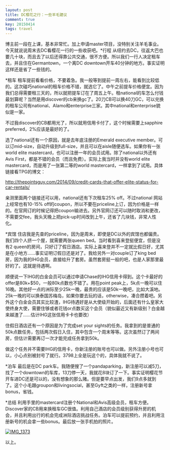 ```yaml
---
layout: post
title: DC樱花之行：一些羊毛建议
comment: true
key: 20150414
tags: travel
---
```


博主前一段在上课，基本非常忙。加上申请master项目，没特别关注羊毛事业。今天就说说周末去DC看樱花一行的一些收获吧。*行程
从纽约去DC，往返大巴也要几十块，而且去了以后还得靠公共交通，很不方便。所以我们一行人决定租车去，并且住在Germantown，一个离DC downtown开车40分钟的地方。事实证明这样还是省了一些钱的。

*租车
租车提前看看价格，不要着急。我一般等到提前一周左右，能看到比较低的。这次碰巧national的租车价格不错，就选它了。中午之前提车价格便宜。因为我们总得需要租三天的，所以就把提车订在了周五上午。租national的车怎么付钱最划算呢？当然是用discover的cb来换gc了。20刀CB可以换40刀GC，可以兑换的租车公司有national、Alamo和enterprise三家。其中national和enterprise貌似是一家。

不过我discover的CB都用光了，所以就用信用卡付了，这个时候需要上sapphire preferred，2%应该是最好的了。

选了national还有一个原因，就是去年底注册的Emerald executive member。可以订mid-size，自动升级到full-size，并且可以在aisle随便选车。如果你有一张world elite mastercard，也可以注册一年的会员试用。除了national以外还有Avis First，都是不错的会员（而且免费）。实际上我当时并没有world elite mastercard，而是用了一张第二等的world mastercard，一样拿到了试用。具体链接看TPG的博文：

http://thepointsguy.com/2014/09/credit-cards-that-offer-elite-status-for-car-rentals/

亲测里面两个链接还可以用，national还有下次租车25% off。不过national 网站上经常也有10-15% off的coupon，所以不要在priceline上订，因为价格是一样的。在官网订的时候记得把coupon输进去。另外官网订还可以随时取消和更改，不需要交fee，我头天晚上把pick-up时间改到上午，还省了几块钱，非常人性化。

*宾馆
住店我是先查的priceline，因为是周末，即使是DC以外的宾馆也都偏贵。我们四个人挤一个屋，就需要两张queen bed。当时看到喜来登挺便宜，但是没有2 queen的房间，只好订了假日酒店。实际上喜来登并不一定就比假日好，尤其是在小地方……事实证明订假日还是对了。我给另外一对couple订了king bed房，因为我的IHG会员，直接给升了套房。虽然套房挺一般的吧，也是人家那里最好的了。这就是待遇啊。

顺便说一下IHG的白金会员可以通过申请Chase的IHG信用卡得到。这个卡最好的offer是80k+$50，一般80k点数也不错了。用在point peak上，5k点一晚可以住16晚。其他好一点的洲际至少25k一晚，最贵的应该是50k一晚吧，比如大溪地。25k一晚的可以换泰国苏梅岛，如果你要去玩的话，otherwise，凑合攒着吧。另外这个白金会员其实比较渣，IHG待遇好是从大使级开始的，后面还有什么皇家大使终身大使，需要住够或者花钱or点数买这个会员（貌似最近又有新级别？白金越来越渣了……估计IHG这张信用卡卡也要改）

住假日酒店还有一个原因是为了完成set your sights的任务。我拿到的是普通的50k点数任务，包括两次假日入住，其中包含一个周末等等。这次虽然订了两间房，但估计需要再订一次才能完成任务拿到50k。

做这个任务并不需要IHG的信用卡，你新注册的账号也可以做。另外注册小号也可以，小心点别被封号了就行。3798上全是玩这个的，具体我就不说了。

*泊车
最后是在DC park车。我随便搜了一个pandaparking，新注册可以减5刀，找了一个downtown的车库，13刀停一天，我就花8块订了一下。事实证明樱花节开车进DC还是可以的，没有想象的那么赌。但是要早点出发，我们9点多就到了。这个小毛跟groupon和livingsocial，甚至Gyft之类的一样，注册新号拿bonus，省钱。

*总结
利用手里的mastercard注册个National和Avis高级会员，租车方便。Discover家的CB用来换租车GC很值。利用自己酒店的会员级别获得升房的机会，并且利用出行的机会完成洲际酒店挑战任务。泊车可以提前预约，并且利用注册新号的机会拿一些bonus。最后放一张手机拍的照片。


[![IMG_1373](https://willguxy.files.wordpress.com/2015/04/img_1373.jpg?w=300)](https://willguxy.files.wordpress.com/2015/04/img_1373.jpg)

以上。

